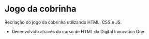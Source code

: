 # Jogo da cobrinha

Recriação do jogo da cobrinha utilizando HTML, CSS e JS.

- Desenvolvido através do curso de HTML da Digital Innovation One
